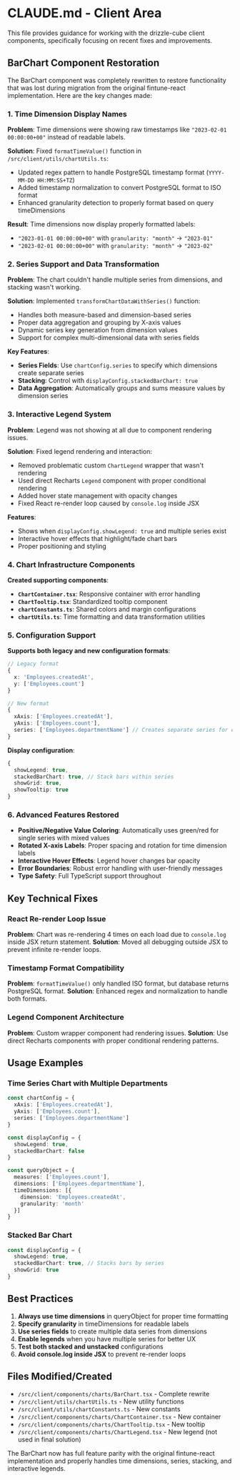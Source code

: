 # CLAUDE.md - Client Area

This file provides guidance for working with the drizzle-cube client components, specifically focusing on recent fixes and improvements.

## BarChart Component Restoration

The BarChart component was completely rewritten to restore functionality that was lost during migration from the original fintune-react implementation. Here are the key changes made:

### 1. Time Dimension Display Names

**Problem**: Time dimensions were showing raw timestamps like `"2023-02-01 00:00:00+00"` instead of readable labels.

**Solution**: Fixed `formatTimeValue()` function in `/src/client/utils/chartUtils.ts`:
- Updated regex pattern to handle PostgreSQL timestamp format (`YYYY-MM-DD HH:MM:SS+TZ`)
- Added timestamp normalization to convert PostgreSQL format to ISO format
- Enhanced granularity detection to properly format based on query timeDimensions

**Result**: Time dimensions now display properly formatted labels:
- `"2023-01-01 00:00:00+00"` with `granularity: "month"` → `"2023-01"`
- `"2023-02-01 00:00:00+00"` with `granularity: "month"` → `"2023-02"`

### 2. Series Support and Data Transformation

**Problem**: The chart couldn't handle multiple series from dimensions, and stacking wasn't working.

**Solution**: Implemented `transformChartDataWithSeries()` function:
- Handles both measure-based and dimension-based series
- Proper data aggregation and grouping by X-axis values
- Dynamic series key generation from dimension values
- Support for complex multi-dimensional data with series fields

**Key Features**:
- **Series Fields**: Use `chartConfig.series` to specify which dimensions create separate series
- **Stacking**: Control with `displayConfig.stackedBarChart: true`
- **Data Aggregation**: Automatically groups and sums measure values by dimension series

### 3. Interactive Legend System

**Problem**: Legend was not showing at all due to component rendering issues.

**Solution**: Fixed legend rendering and interaction:
- Removed problematic custom `ChartLegend` wrapper that wasn't rendering
- Used direct Recharts `Legend` component with proper conditional rendering
- Added hover state management with opacity changes
- Fixed React re-render loop caused by `console.log` inside JSX

**Features**:
- Shows when `displayConfig.showLegend: true` and multiple series exist
- Interactive hover effects that highlight/fade chart bars
- Proper positioning and styling

### 4. Chart Infrastructure Components

**Created supporting components**:
- **`ChartContainer.tsx`**: Responsive container with error handling
- **`ChartTooltip.tsx`**: Standardized tooltip component  
- **`chartConstants.ts`**: Shared colors and margin configurations
- **`chartUtils.ts`**: Time formatting and data transformation utilities

### 5. Configuration Support

**Supports both legacy and new configuration formats**:
```typescript
// Legacy format
{
  x: 'Employees.createdAt',
  y: ['Employees.count']
}

// New format  
{
  xAxis: ['Employees.createdAt'],
  yAxis: ['Employees.count'],
  series: ['Employees.departmentName'] // Creates separate series for each department
}
```

**Display configuration**:
```typescript
{
  showLegend: true,
  stackedBarChart: true, // Stack bars within series
  showGrid: true,
  showTooltip: true
}
```

### 6. Advanced Features Restored

- **Positive/Negative Value Coloring**: Automatically uses green/red for single series with mixed values
- **Rotated X-axis Labels**: Proper spacing and rotation for time dimension labels  
- **Interactive Hover Effects**: Legend hover changes bar opacity
- **Error Boundaries**: Robust error handling with user-friendly messages
- **Type Safety**: Full TypeScript support throughout

## Key Technical Fixes

### React Re-render Loop Issue
**Problem**: Chart was re-rendering 4 times on each load due to `console.log` inside JSX return statement.
**Solution**: Moved all debugging outside JSX to prevent infinite re-render loops.

### Timestamp Format Compatibility  
**Problem**: `formatTimeValue()` only handled ISO format, but database returns PostgreSQL format.
**Solution**: Enhanced regex and normalization to handle both formats.

### Legend Component Architecture
**Problem**: Custom wrapper component had rendering issues.
**Solution**: Use direct Recharts components with proper conditional rendering patterns.

## Usage Examples

### Time Series Chart with Multiple Departments
```typescript
const chartConfig = {
  xAxis: ['Employees.createdAt'],
  yAxis: ['Employees.count'], 
  series: ['Employees.departmentName']
}

const displayConfig = {
  showLegend: true,
  stackedBarChart: false
}

const queryObject = {
  measures: ['Employees.count'],
  dimensions: ['Employees.departmentName'],
  timeDimensions: [{
    dimension: 'Employees.createdAt',
    granularity: 'month'
  }]
}
```

### Stacked Bar Chart
```typescript
const displayConfig = {
  showLegend: true,
  stackedBarChart: true, // Stacks bars by series
  showGrid: true
}
```

## Best Practices

1. **Always use time dimensions** in queryObject for proper time formatting
2. **Specify granularity** in timeDimensions for readable labels  
3. **Use series fields** to create multiple data series from dimensions
4. **Enable legends** when you have multiple series for better UX
5. **Test both stacked and unstacked** configurations
6. **Avoid console.log inside JSX** to prevent re-render loops

## Files Modified/Created

- `/src/client/components/charts/BarChart.tsx` - Complete rewrite
- `/src/client/utils/chartUtils.ts` - New utility functions
- `/src/client/utils/chartConstants.ts` - New constants  
- `/src/client/components/charts/ChartContainer.tsx` - New container
- `/src/client/components/charts/ChartTooltip.tsx` - New tooltip
- `/src/client/components/charts/ChartLegend.tsx` - New legend (not used in final solution)

The BarChart now has full feature parity with the original fintune-react implementation and properly handles time dimensions, series, stacking, and interactive legends.